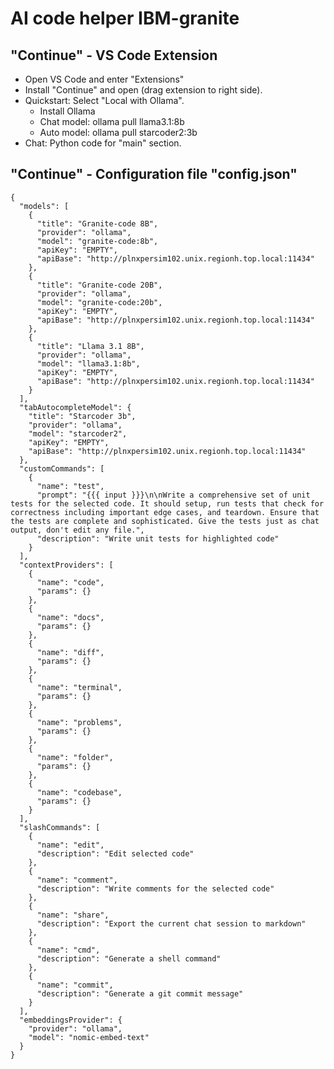 # AI code helper IBM-granite
## "Continue" - VS Code Extension
* Open VS Code and enter "Extensions"
* Install "Continue" and open (drag extension to right side).
* Quickstart: Select "Local with Ollama".
  - Install Ollama
  - Chat model: ollama pull llama3.1:8b
  - Auto model: ollama pull starcoder2:3b
* Chat: Python code for "main" section.
## "Continue" - Configuration file "config.json"
```
{
  "models": [
    {
      "title": "Granite-code 8B",
      "provider": "ollama",
      "model": "granite-code:8b",
      "apiKey": "EMPTY",
      "apiBase": "http://plnxpersim102.unix.regionh.top.local:11434"
    },
    {
      "title": "Granite-code 20B",
      "provider": "ollama",
      "model": "granite-code:20b",
      "apiKey": "EMPTY",
      "apiBase": "http://plnxpersim102.unix.regionh.top.local:11434"
    },
    {
      "title": "Llama 3.1 8B",
      "provider": "ollama",
      "model": "llama3.1:8b",
      "apiKey": "EMPTY",
      "apiBase": "http://plnxpersim102.unix.regionh.top.local:11434"
    }
  ],
  "tabAutocompleteModel": {
    "title": "Starcoder 3b",
    "provider": "ollama",
    "model": "starcoder2",
    "apiKey": "EMPTY",    
    "apiBase": "http://plnxpersim102.unix.regionh.top.local:11434"
  },
  "customCommands": [
    {
      "name": "test",
      "prompt": "{{{ input }}}\n\nWrite a comprehensive set of unit tests for the selected code. It should setup, run tests that check for correctness including important edge cases, and teardown. Ensure that the tests are complete and sophisticated. Give the tests just as chat output, don't edit any file.",
      "description": "Write unit tests for highlighted code"
    }
  ],
  "contextProviders": [
    {
      "name": "code",
      "params": {}
    },
    {
      "name": "docs",
      "params": {}
    },
    {
      "name": "diff",
      "params": {}
    },
    {
      "name": "terminal",
      "params": {}
    },
    {
      "name": "problems",
      "params": {}
    },
    {
      "name": "folder",
      "params": {}
    },
    {
      "name": "codebase",
      "params": {}
    }
  ],
  "slashCommands": [
    {
      "name": "edit",
      "description": "Edit selected code"
    },
    {
      "name": "comment",
      "description": "Write comments for the selected code"
    },
    {
      "name": "share",
      "description": "Export the current chat session to markdown"
    },
    {
      "name": "cmd",
      "description": "Generate a shell command"
    },
    {
      "name": "commit",
      "description": "Generate a git commit message"
    }
  ],
  "embeddingsProvider": {
    "provider": "ollama",
    "model": "nomic-embed-text"
  }
}
```
